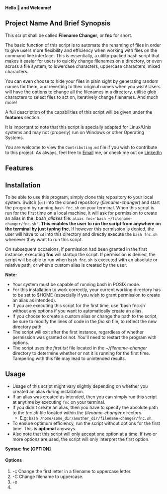 **Hello :wave: and Welcome!**


## Project Name And Brief Synopsis 
This script shall be called **Filename Changer**, or **fnc** for short. 

The basic function of this script is to automate the renaming of files in order to give users more flexibility and efficiency when working with files on the command line interface. 
This is essentially, a utility-packed bash script that makes it easier for users to quickly change filenames on a directory, or even across a file system, to lowercase characters, uppercase characters, mixed characters.

You can even choose to hide your files in plain sight by generating random names for them, and reverting to their original names when you wish!
Users will have the options to change all the filenames in a directory, utilise glob characters to select files to act on, iteratively change filenames.
And much more! 

A full description of the capabilities of this script will be given under the **features** section. 

It is important to note that this script is specially adapted for Linux/Unix systems and may not (properly) run on Windows or other Operating Systems.

You are welcome to view the `Contributing.md` file if you wish to contribute to this project. 
As always, feel free to [Email](kelvinskelll@gmail.com) me, or check me out on [LinkedIn](https://www.linkedin.com/in/kelvin-onuchukwu-3460871a1) 

## Features 


## Installation
To be able to use this program, simply clone this repository to your local system. Switch (`cd`) into the cloned repository (_filename-changer_) and start the program by running `bash fnc.sh` on your terminal.
When this script is run for the first time on a local machine, it will ask for permission to create an alias in the _.bash_aliases_ file: `alias fnc='bash ~/filename-changer/fnc.sh'`. 
**This enables the user to run the script from anywhere on the terminal by just typing fnc.**
If however this permission is denied, the user will have to `cd` into this directory and directly execute the `bash fnc.sh` whenever they want to run this script.

On subsequent occasions, if permission had been granted in the first instance, executing **fnc** will startup the script.
If permission is denied, the script will be able to run when `bash fnc.sh` is executed with an absolute or relative path, or when a custom alias is created by the user.

**Note:** 
- Your system must be capable of running bash in POSIX mode. 
- For this installation to work correctly, your current working directory has to be set to $HOME (especially if you wish to grant permission to create an alias as intended).
- If you are executing this script for the first time, use 'bash fnc.sh` without any options if you want to automatically create an alias. 
- If you choose to create a custom alias or change the path to the script, be sure to modify the lines of code in the _fnc.sh_ file, to reflect the new directory path.
- The script will exit after the first instance, regardless of whether permission was granted or not. You'll need to restart the program with options.
- The script uses the _first.txt_ file located in the _~/filename-changer_ directory to determine whether or not it is running for the first time. Tampering with this file may lead to unintended results.


## Usage 
- Usage of this script might vary slightly depending on whether you created an alias during installation.
- If an alias was created as intended, then you can simply run this script at anytime by executing `fnc` on your terminal.
- If you didn't create an alias, then you have to specify the absolute path to the _fnc.sh_ file located within the _filename-changer_ directory.
   - E.g: `bash /home/some_dir/another_dir/filename-changer/fnc.sh`.
- To ensure optimum efficiency, run the script without options for the first time. This is **optional** anyways. 
- Also note that this script will only accept one option at a time. If two or more options are used, the script will only interpret the first option. 

**Syntax: fnc [OPTION]**


#### Options 

1. -c  Change the first letter in a filename to uppercase letter.
2. -C  Change filename to uppercase. 
3. -e  
4. 


